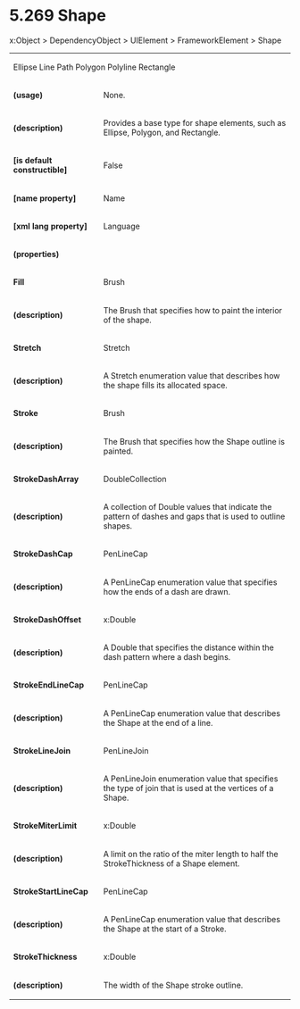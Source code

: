 <html dir="LTR" xmlns:mshelp="http://msdn.microsoft.com/mshelp" xmlns:ddue="http://ddue.schemas.microsoft.com/authoring/2003/5" xmlns:xlink="http://www.w3.org/1999/xlink" xmlns:tool="http://www.microsoft.com/tooltip"><body><input type="hidden" id="userDataCache" class="userDataStyle"><input type="hidden" id="hiddenScrollOffset"><img id="dropDownImage" style="display:none; height:0; width:0;" src="../local/drpdown.gif"><img id="dropDownHoverImage" style="display:none; height:0; width:0;" src="../local/drpdown_orange.gif"><img id="collapseImage" style="display:none; height:0; width:0;" src="../local/collapse.gif"><img id="expandImage" style="display:none; height:0; width:0;" src="../local/exp.gif"><img id="collapseAllImage" style="display:none; height:0; width:0;" src="../local/collall.gif"><img id="expandAllImage" style="display:none; height:0; width:0;" src="../local/expall.gif"><img id="copyImage" style="display:none; height:0; width:0;" src="../local/copycode.gif"><img id="copyHoverImage" style="display:none; height:0; width:0;" src="../local/copycodeHighlight.gif"><div id="header"><h1 class="heading">5.269 Shape</h1></div><div id="mainSection"><div id="mainBody"><div id="allHistory" class="saveHistory" onsave="saveAll()" onload="loadAll()"></div>
				<p xmlns:wsd="http://wsdev.schemas.microsoft.com/authoring/2008/2" xmlns:msxsl="urn:schemas-microsoft-com:xslt" xmlns:script="urn:script" xmlns:build="urn:build">
				</p>
			<div id="sectionSection0" class="section" name="collapseableSection"><content xmlns="http://ddue.schemas.microsoft.com/authoring/2003/5" xmlns:wsd="http://wsdev.schemas.microsoft.com/authoring/2008/2" xmlns:msxsl="urn:schemas-microsoft-com:xslt" xmlns:script="urn:script" xmlns:build="urn:build">
				</content></div><div id="sectionSection1" class="section" name="collapseableSection"><content xmlns="http://ddue.schemas.microsoft.com/authoring/2003/5" xmlns:wsd="http://wsdev.schemas.microsoft.com/authoring/2008/2" xmlns:msxsl="urn:schemas-microsoft-com:xslt" xmlns:script="urn:script" xmlns:build="urn:build">
					<p xmlns="">
						<mshelp:link keywords="5dceec56-9398-49cb-90cc-d80016b3639b" tabindex="0">x:Object</mshelp:link> &gt; <mshelp:link keywords="58b378ed-1ba9-42b4-ae73-0e1d51ff7359" tabindex="0">DependencyObject</mshelp:link> &gt; <mshelp:link keywords="c984e9a4-f094-46fd-8bfd-d99d4146d4c4" tabindex="0">UIElement</mshelp:link> &gt; <mshelp:link keywords="4e383109-d2fb-45be-aaf2-abe6f68ba1d1" tabindex="0">FrameworkElement</mshelp:link> &gt; Shape</p>
					<p xmlns=""><b></b></p><table class="ProtocolAuthoredTable" xmlns=""><tr>
								<td colspan="2">
									<p>
										<mshelp:link keywords="adbdc39b-5e4b-4019-8ae3-15dd249a7fc9" tabindex="0">Ellipse</mshelp:link> <mshelp:link keywords="56745bcf-2dfc-46fb-a79c-bda98748f78d" tabindex="0">Line</mshelp:link> <mshelp:link keywords="d90497c4-51f0-4eb9-ae8a-10886b1aafdb" tabindex="0">Path</mshelp:link> <mshelp:link keywords="59b5d186-db28-4af5-823d-44281b62e897" tabindex="0">Polygon</mshelp:link> <mshelp:link keywords="07eda683-095e-4beb-a71a-d8fe7488776b" tabindex="0">Polyline</mshelp:link> <mshelp:link keywords="d0a7e57c-bb41-490c-bc8e-2abeb23b1e3c" tabindex="0">Rectangle</mshelp:link></p>
								</td>
							</tr><tr>
							<td>
								<p>
									<b>(usage)</b>
								</p>
							</td>
							<td>
								<p>None.</p>
							</td>
						</tr><tr>
							<td>
								<p>
									<b>(description)</b>
								</p>
							</td>
							<td>
								<p>Provides a base type for shape elements, such as Ellipse, Polygon, and Rectangle.</p>
							</td>
						</tr><tr>
							<td>
								<p>
									<b>[is default constructible]</b>
								</p>
							</td>
							<td>
								<p>False</p>
							</td>
						</tr><tr>
							<td>
								<p>
									<b>[name property]</b>
								</p>
							</td>
							<td>
								<p>Name</p>
							</td>
						</tr><tr>
							<td>
								<p>
									<b>[xml lang property]</b>
								</p>
							</td>
							<td>
								<p>Language</p>
							</td>
						</tr><tr>
							<td>
								<p>
									<b>(properties)</b>
								</p>
							</td>
							<td>
							</td>
						</tr><tr>
							<td>
								<p>
									<b>Fill</b>
								</p>
							</td>
							<td>
								<p>
									<mshelp:link keywords="51ebd9e6-09e1-4151-b1c7-bae54d81097a" tabindex="0">Brush</mshelp:link>
								</p>
							</td>
						</tr><tr>
							<td>
								<p>
									<b>(description)</b>
								</p>
							</td>
							<td>
								<p>The Brush that specifies how to paint the interior of the shape.</p>
							</td>
						</tr><tr>
							<td>
								<p>
									<b>Stretch</b>
								</p>
							</td>
							<td>
								<p>
									<mshelp:link keywords="a0ede3c3-51a9-4291-bb90-4381ea41da1e" tabindex="0">Stretch</mshelp:link>
								</p>
							</td>
						</tr><tr>
							<td>
								<p>
									<b>(description)</b>
								</p>
							</td>
							<td>
								<p>A Stretch enumeration value that describes how the shape fills its allocated space.</p>
							</td>
						</tr><tr>
							<td>
								<p>
									<b>Stroke</b>
								</p>
							</td>
							<td>
								<p>
									<mshelp:link keywords="51ebd9e6-09e1-4151-b1c7-bae54d81097a" tabindex="0">Brush</mshelp:link>
								</p>
							</td>
						</tr><tr>
							<td>
								<p>
									<b>(description)</b>
								</p>
							</td>
							<td>
								<p>The Brush that specifies how the Shape outline is painted.</p>
							</td>
						</tr><tr>
							<td>
								<p>
									<b>StrokeDashArray</b>
								</p>
							</td>
							<td>
								<p>
									<mshelp:link keywords="75f779e2-ee42-4693-ae06-372c40d1c396" tabindex="0">DoubleCollection</mshelp:link>
								</p>
							</td>
						</tr><tr>
							<td>
								<p>
									<b>(description)</b>
								</p>
							</td>
							<td>
								<p>A collection of Double values that indicate the pattern of dashes and gaps that is used to outline shapes.</p>
							</td>
						</tr><tr>
							<td>
								<p>
									<b>StrokeDashCap</b>
								</p>
							</td>
							<td>
								<p>
									<mshelp:link keywords="f6c1a4ce-7eb4-4f08-9836-0a3f7e81d09e" tabindex="0">PenLineCap</mshelp:link>
								</p>
							</td>
						</tr><tr>
							<td>
								<p>
									<b>(description)</b>
								</p>
							</td>
							<td>
								<p>A PenLineCap enumeration value that specifies how the ends of a dash are drawn.</p>
							</td>
						</tr><tr>
							<td>
								<p>
									<b>StrokeDashOffset</b>
								</p>
							</td>
							<td>
								<p>
									<mshelp:link keywords="4093e8a7-fabe-497b-9678-3a72e9bbf1e3" tabindex="0">x:Double</mshelp:link>
								</p>
							</td>
						</tr><tr>
							<td>
								<p>
									<b>(description)</b>
								</p>
							</td>
							<td>
								<p>A Double that specifies the distance within the dash pattern where a dash begins.</p>
							</td>
						</tr><tr>
							<td>
								<p>
									<b>StrokeEndLineCap</b>
								</p>
							</td>
							<td>
								<p>
									<mshelp:link keywords="f6c1a4ce-7eb4-4f08-9836-0a3f7e81d09e" tabindex="0">PenLineCap</mshelp:link>
								</p>
							</td>
						</tr><tr>
							<td>
								<p>
									<b>(description)</b>
								</p>
							</td>
							<td>
								<p>A PenLineCap enumeration value that describes the Shape at the end of a line.</p>
							</td>
						</tr><tr>
							<td>
								<p>
									<b>StrokeLineJoin</b>
								</p>
							</td>
							<td>
								<p>
									<mshelp:link keywords="3fa4976b-9232-4318-939c-6551a5fb8a75" tabindex="0">PenLineJoin</mshelp:link>
								</p>
							</td>
						</tr><tr>
							<td>
								<p>
									<b>(description)</b>
								</p>
							</td>
							<td>
								<p>A PenLineJoin enumeration value that specifies the type of join that is used at the vertices of a Shape.</p>
							</td>
						</tr><tr>
							<td>
								<p>
									<b>StrokeMiterLimit</b>
								</p>
							</td>
							<td>
								<p>
									<mshelp:link keywords="4093e8a7-fabe-497b-9678-3a72e9bbf1e3" tabindex="0">x:Double</mshelp:link>
								</p>
							</td>
						</tr><tr>
							<td>
								<p>
									<b>(description)</b>
								</p>
							</td>
							<td>
								<p>A limit on the ratio of the miter length to half the StrokeThickness of a Shape element.</p>
							</td>
						</tr><tr>
							<td>
								<p>
									<b>StrokeStartLineCap</b>
								</p>
							</td>
							<td>
								<p>
									<mshelp:link keywords="f6c1a4ce-7eb4-4f08-9836-0a3f7e81d09e" tabindex="0">PenLineCap</mshelp:link>
								</p>
							</td>
						</tr><tr>
							<td>
								<p>
									<b>(description)</b>
								</p>
							</td>
							<td>
								<p>A PenLineCap enumeration value that describes the Shape at the start of a Stroke.</p>
							</td>
						</tr><tr>
							<td>
								<p>
									<b>StrokeThickness</b>
								</p>
							</td>
							<td>
								<p>
									<mshelp:link keywords="4093e8a7-fabe-497b-9678-3a72e9bbf1e3" tabindex="0">x:Double</mshelp:link>
								</p>
							</td>
						</tr><tr>
							<td>
								<p>
									<b>(description)</b>
								</p>
							</td>
							<td>
								<p>The width of the Shape stroke outline.</p>
							</td>
						</tr></table>
				</content></div><!--[if gte IE 5]>
			<tool:tip element="languageFilterToolTip" avoidmouse="false"/>
		<![endif]--></div><a name="feedback"></a><span></span></div></body></html>